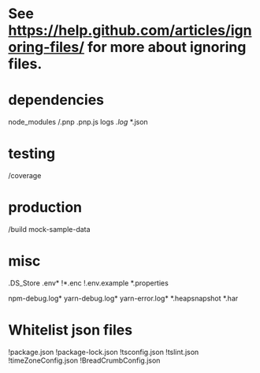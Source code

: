 # See https://help.github.com/articles/ignoring-files/ for more about ignoring files.

# dependencies
node_modules
/.pnp
.pnp.js
logs
*.log*
*.json

# testing
/coverage

# production
/build
mock-sample-data

# misc
.DS_Store
.env*
!*.enc
!.env.example
*.properties

npm-debug.log*
yarn-debug.log*
yarn-error.log*
*.heapsnapshot
*.har

# Whitelist json files

!package.json
!package-lock.json
!tsconfig.json
!tslint.json
!timeZoneConfig.json
!BreadCrumbConfig.json